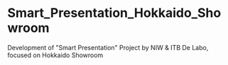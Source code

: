 # Smart_Presentation_Hokkaido_Showroom
Development of "Smart Presentation" Project by NIW &amp; ITB De Labo, focused on Hokkaido Showroom
